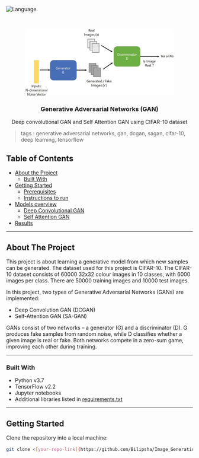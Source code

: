 ![Language](https://img.shields.io/badge/language-python--3.7-blue)

<!-- PROJECT LOGO -->
<br />

<p align="center">
  <img src="results/doc_images/logo.jpg" alt="Logo" width="400" height="180">
  <h3 align="center">Generative Adversarial Networks (GAN)</h3>
  <p align="center">
    Deep convolutional GAN and Self Attention GAN using CIFAR-10 dataset
  </p>
</p>

> tags : generative adversarial networks, gan, dcgan, sagan, cifar-10, deep learning, tensorflow

<!-- TABLE OF CONTENTS -->
## Table of Contents

* [About the Project](#about-the-project)
  * [Built With](#built-with)
* [Getting Started](#getting-started)
  * [Prerequisites](#prerequisites)
  * [Instructions to run](#instructions-to-run)
* [Models overview](#models-overview)
  * [Deep Convolutional GAN](#deep-convolutional-gan)
  * [Self Attention GAN](#self-attention-gan)
* [Results](#results)

---

## About The Project

This project is about learning a generative model from which new samples can be generated. The dataset used for this project is CIFAR-10. The CIFAR-10 dataset consists of 60000 32x32 colour images in 10 classes, with 6000 images per class. There are 50000 training images and 10000 test images.  

In this project, two types of Generative Adversarial Networks (GANs) are implemented:  

* Deep Convolution GAN (DCGAN)  
* Self-Attention GAN (SA-GAN)  

GANs consist of two networks – a generator (G) and a discriminator (D). G produces fake samples from random noise, while D classifies whether a given image is real or fake. Both networks compete in a zero-sum game, improving each other during training.  

---

### Built With
* Python v3.7  
* TensorFlow v2.2  
* Jupyter notebooks  
* Additional libraries listed in [requirements.txt](requirements.txt)  

---

## Getting Started

Clone the repository into a local machine:

```bash
git clone <[your-repo-link](https://github.com/Bilipsha/Image_Generation_using_GAN)>
